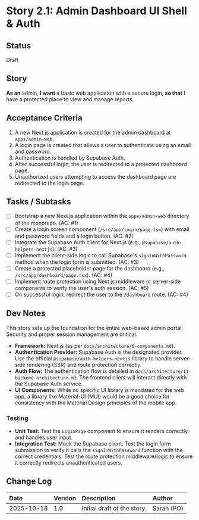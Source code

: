# <!-- Powered by BMAD™ Core -->
# Story 2.1: Admin Dashboard UI Shell & Auth

## Status
Draft

## Story
**As an** admin,
**I want** a basic web application with a secure login,
**so that** I have a protected place to view and manage reports.

## Acceptance Criteria
1. A new Next.js application is created for the admin dashboard at `apps/admin-web`.
2. A login page is created that allows a user to authenticate using an email and password.
3. Authentication is handled by Supabase Auth.
4. After successful login, the user is redirected to a protected dashboard page.
5. Unauthorized users attempting to access the dashboard page are redirected to the login page.

## Tasks / Subtasks
- [ ] Bootstrap a new Next.js application within the `apps/admin-web` directory of the monorepo. (AC: #1)
- [ ] Create a login screen component (`/src/app/login/page.tsx`) with email and password fields and a login button. (AC: #2)
- [ ] Integrate the Supabase Auth client for Next.js (e.g., `@supabase/auth-helpers-nextjs`). (AC: #3)
- [ ] Implement the client-side logic to call Supabase's `signInWithPassword` method when the login form is submitted. (AC: #3)
- [ ] Create a protected placeholder page for the dashboard (e.g., `/src/app/dashboard/page.tsx`). (AC: #4)
- [ ] Implement route protection using Next.js middleware or server-side components to verify the user's auth session. (AC: #5)
- [ ] On successful login, redirect the user to the `/dashboard` route. (AC: #4)

## Dev Notes
This story sets up the foundation for the entire web-based admin portal. Security and proper session management are critical.

- **Framework:** Next.js (as per `docs/architecture/6-components.md`).
- **Authentication Provider:** Supabase Auth is the designated provider. Use the official `@supabase/auth-helpers-nextjs` library to handle server-side rendering (SSR) and route protection correctly.
- **Auth Flow:** The authentication flow is detailed in `docs/architecture/11-backend-architecture.md`. The frontend client will interact directly with the Supabase Auth service.
- **UI Components:** While no specific UI library is mandated for the web app, a library like Material-UI (MUI) would be a good choice for consistency with the Material Design principles of the mobile app.

### Testing
- **Unit Test:** Test the `LoginPage` component to ensure it renders correctly and handles user input.
- **Integration Test:** Mock the Supabase client. Test the login form submission to verify it calls the `signInWithPassword` function with the correct credentials. Test the route protection middleware/logic to ensure it correctly redirects unauthenticated users.

## Change Log
| Date | Version | Description | Author |
| :--- | :--- | :--- | :--- |
| 2025-10-18 | 1.0 | Initial draft of the story. | Sarah (PO) |
